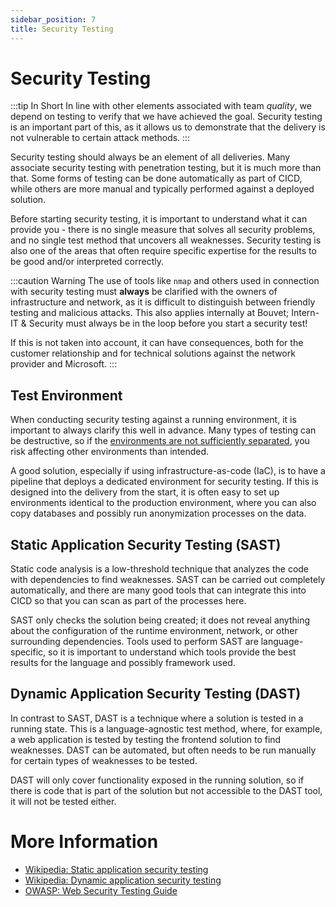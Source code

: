 ```yaml
---
sidebar_position: 7
title: Security Testing
---
```


# Security Testing

:::tip In Short
In line with other elements associated with team _quality_, we depend on testing to verify that we have achieved the goal. Security testing is an important part of this, as it allows us to demonstrate that the delivery is not vulnerable to certain attack methods.
:::

Security testing should always be an element of all deliveries. Many associate security testing with penetration testing, but it is much more than that. Some forms of testing can be done automatically as part of CICD, while others are more manual and typically performed against a deployed solution.

Before starting security testing, it is important to understand what it can provide you - there is no single measure that solves all security problems, and no single test method that uncovers all weaknesses. Security testing is also one of the areas that often require specific expertise for the results to be good and/or interpreted correctly.

:::caution Warning
The use of tools like `nmap` and others used in connection with security testing must **always** be clarified with the owners of infrastructure and network, as it is difficult to distinguish between friendly testing and malicious attacks. This also applies internally at Bouvet; Intern-IT & Security must always be in the loop before you start a security test!

If this is not taken into account, it can have consequences, both for the customer relationship and for technical solutions against the network provider and Microsoft.
:::

## Test Environment
When conducting security testing against a running environment, it is important to always clarify this well in advance. Many types of testing can be destructive, so if the [environments are not sufficiently separated](../02_design/03_segregering), you risk affecting other environments than intended.

A good solution, especially if using infrastructure-as-code (IaC), is to have a pipeline that deploys a dedicated environment for security testing. If this is designed into the delivery from the start, it is often easy to set up environments identical to the production environment, where you can also copy databases and possibly run anonymization processes on the data.

## Static Application Security Testing (SAST)
Static code analysis is a low-threshold technique that analyzes the code with dependencies to find weaknesses. SAST can be carried out completely automatically, and there are many good tools that can integrate this into CICD so that you can scan as part of the processes here.

SAST only checks the solution being created; it does not reveal anything about the configuration of the runtime environment, network, or other surrounding dependencies. Tools used to perform SAST are language-specific, so it is important to understand which tools provide the best results for the language and possibly framework used.

## Dynamic Application Security Testing (DAST)
In contrast to SAST, DAST is a technique where a solution is tested in a running state. This is a language-agnostic test method, where, for example, a web application is tested by testing the frontend solution to find weaknesses. DAST can be automated, but often needs to be run manually for certain types of weaknesses to be tested.

DAST will only cover functionality exposed in the running solution, so if there is code that is part of the solution but not accessible to the DAST tool, it will not be tested either.

# More Information
* [Wikipedia: Static application security testing](https://en.wikipedia.org/wiki/Static_application_security_testing)
* [Wikipedia: Dynamic application security testing](https://en.wikipedia.org/wiki/Dynamic_application_security_testing)
* [OWASP: Web Security Testing Guide](https://owasp.org/www-project-web-security-testing-guide/)
